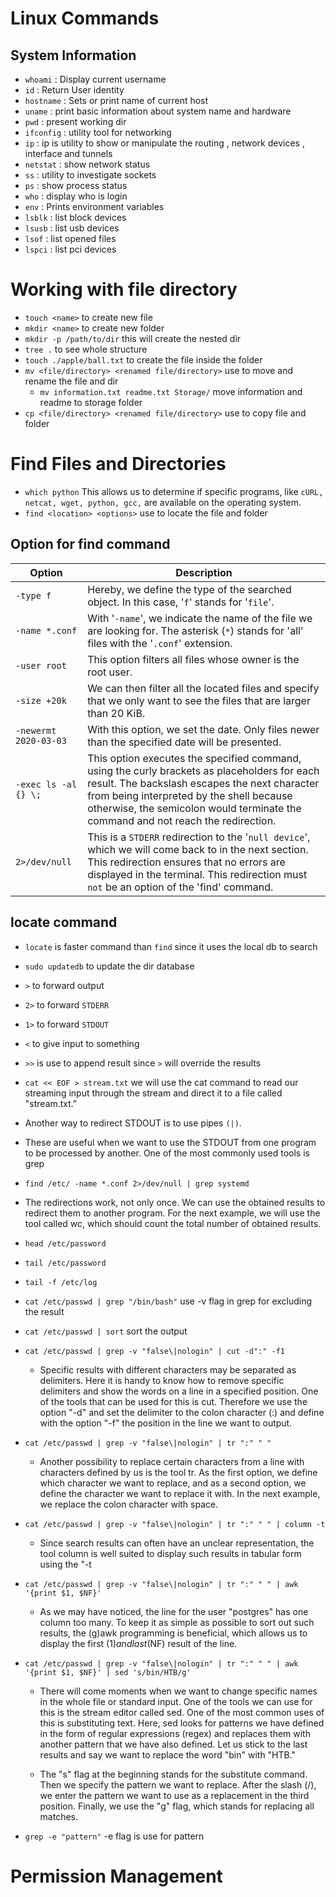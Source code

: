 # Linux Commands

## System Information

- `whoami` : Display current username
- `id` : Return User identity
- `hostname` : Sets or print name of current host
- `uname` : print basic information about system name and hardware
- `pwd` : present working dir
- `ifconfig` : utility tool for networking
- `ip` : ip is utility to show or manipulate the routing , network devices , interface and tunnels
- `netstat` : show network status
- `ss` : utility to investigate sockets
- `ps` : show process status
- `who` : display who is login
- `env` : Prints environment variables
- `lsblk` : list block devices
- `lsusb` : list usb devices
- `lsof` : list opened files
- `lspci` : list pci devices

# Working with file directory

- `touch <name>` to create new file
- `mkdir <name>` to create new folder
- `mkdir -p /path/to/dir` this will create the nested dir
- `tree .` to see whole structure
- `touch ./apple/ball.txt` to create the file inside the folder
- `mv <file/directory> <renamed file/directory>` use to move and rename the file and dir
  - `mv information.txt readme.txt Storage/` move information and readme to storage folder
- `cp <file/directory> <renamed file/directory>` use to copy file and folder

# Find Files and Directories

- `which python` This allows us to determine if specific programs, like `cURL, netcat, wget, python, gcc,` are available on the operating system.
- `find <location> <options>` use to locate the file and folder

## Option for find command

<table class="table table-striped text-left">
<thead>
<tr>
<th><strong>Option</strong></th>
<th><strong>Description</strong></th>
</tr>
</thead>
<tbody>
<tr>
<td><code>-type f</code></td>
<td>Hereby, we define the type of the searched object. In this case, '<code>f</code>' stands for '<code>file</code>'.</td>
</tr>
<tr>
<td><code>-name *.conf</code></td>
<td>With '<code>-name</code>', we indicate the name of the file we are looking for. The asterisk (<code>*</code>) stands for 'all' files with the '<code>.conf</code>' extension.</td>
</tr>
<tr>
<td><code>-user root</code></td>
<td>This option filters all files whose owner is the root user.</td>
</tr>
<tr>
<td><code>-size +20k</code></td>
<td>We can then filter all the located files and specify that we only want to see the files that are larger than 20 KiB.</td>
</tr>
<tr>
<td><code>-newermt 2020-03-03</code></td>
<td>With this option, we set the date. Only files newer than the specified date will be presented.</td>
</tr>
<tr>
<td><code>-exec ls -al {} \;</code></td>
<td>This option executes the specified command, using the curly brackets as placeholders for each result. The backslash escapes the next character from being interpreted by the shell because otherwise, the semicolon would terminate the command and not reach the redirection.</td>
</tr>
<tr>
<td><code>2&gt;/dev/null</code></td>
<td>This is a <code>STDERR</code> redirection to the '<code>null device</code>', which we will come back to in the next section. This redirection ensures that no errors are displayed in the terminal. This redirection must <code>not</code> be an option of the 'find' command.</td>
</tr>
</tbody>
</table>

## locate command

- `locate` is faster command than `find` since it uses the local db to search
- `sudo updatedb` to update the dir database
- `>` to forward output
- `2>` to forward `STDERR`
- `1>` to forward `STDOUT`
- `<` to give input to something
- `>>` is use to append result since `>` will override the results
- `cat << EOF > stream.txt` we will use the cat command to read our streaming input through the stream and direct it to a file called "stream.txt."
- Another way to redirect STDOUT is to use pipes `(|)`.
- These are useful when we want to use the STDOUT from one program to be processed by another. One of the most commonly used tools is grep
- `find /etc/ -name *.conf 2>/dev/null | grep systemd`
- The redirections work, not only once. We can use the obtained results to redirect them to another program. For the next example, we will use the tool called wc, which should count the total number of obtained results.
- `head /etc/password`
- `tail /etc/password`
- `tail -f /etc/log`
- `cat /etc/passwd | grep "/bin/bash"` use -v flag in grep for excluding the result
- `cat /etc/passwd | sort` sort the output
- `cat /etc/passwd | grep -v "false\|nologin" | cut -d":" -f1`
  - Specific results with different characters may be separated as delimiters. Here it is handy to know how to remove specific delimiters and show the words on a line in a specified position. One of the tools that can be used for this is cut. Therefore we use the option "-d" and set the delimiter to the colon character (:) and define with the option "-f" the position in the line we want to output.
- `cat /etc/passwd | grep -v "false\|nologin" | tr ":" " "`
  - Another possibility to replace certain characters from a line with characters defined by us is the tool tr. As the first option, we define which character we want to replace, and as a second option, we define the character we want to replace it with. In the next example, we replace the colon character with space.
- `cat /etc/passwd | grep -v "false\|nologin" | tr ":" " " | column -t`
  - Since search results can often have an unclear representation, the tool column is well suited to display such results in tabular form using the "-t
- `cat /etc/passwd | grep -v "false\|nologin" | tr ":" " " | awk '{print $1, $NF}'`
  - As we may have noticed, the line for the user "postgres" has one column too many. To keep it as simple as possible to sort out such results, the (g)awk programming is beneficial, which allows us to display the first ($1) and last ($NF) result of the line.
- `cat /etc/passwd | grep -v "false\|nologin" | tr ":" " " | awk '{print $1, $NF}' | sed 's/bin/HTB/g'`

  - There will come moments when we want to change specific names in the whole file or standard input. One of the tools we can use for this is the stream editor called sed. One of the most common uses of this is substituting text. Here, sed looks for patterns we have defined in the form of regular expressions (regex) and replaces them with another pattern that we have also defined. Let us stick to the last results and say we want to replace the word "bin" with "HTB."

  - The "s" flag at the beginning stands for the substitute command. Then we specify the pattern we want to replace. After the slash (/), we enter the pattern we want to use as a replacement in the third position. Finally, we use the "g" flag, which stands for replacing all matches.

- `grep -e "pattern"` -e flag is use for pattern

# Permission Management
